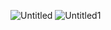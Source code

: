 ![Untitled](https://user-images.githubusercontent.com/93502005/228099558-f72dc937-afa6-4270-b978-e42a918b690c.png)
![Untitled1](https://user-images.githubusercontent.com/93502005/228099570-6e0e2be2-3a78-40de-807a-f4262b27a073.png)

